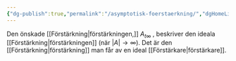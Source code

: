 ```yaml
---
{"dg-publish":true,"permalink":"/asymptotisk-foerstaerkning/","dgHomeLink":true,"dgPassFrontmatter":false}
---
```


Den önskade [[Förstärkning|förstärkningen,]] $A_{t\infty}$ , beskriver den ideala [[Förstärkning|förstärkningen]] (när $|A| \rightarrow \infty$). Det är den [[Förstärkning|förstärkning]] man får av en ideal [[Förstärkare|förstärkare]].